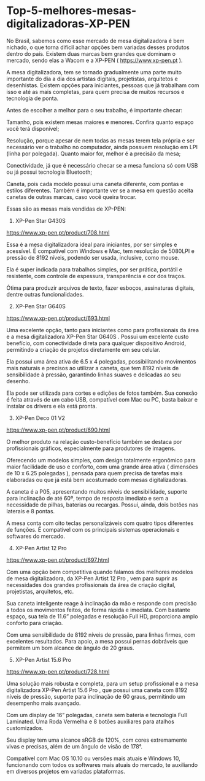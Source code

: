 # Top-5-melhores-mesas-digitalizadoras-XP-PEN
No Brasil, sabemos como esse mercado de mesa digitalizadora é bem nichado, o que torna difícil achar opções bem variadas desses produtos dentro do país. Existem duas marcas bem grandes que dominam o mercado, sendo elas a Wacom e a XP-PEN ( https://www.xp-pen.pt ).

A mesa digitalizadora, tem se tornado gradualmente uma parte muito importante do dia a dia dos artistas digitais, projetistas, arquitetos e desenhistas. Existem opções para iniciantes, pessoas que já trabalham com isso e até as mais completas, para quem precisa de muitos recursos e tecnologia de ponta.

Antes de escolher a melhor para o seu trabalho, é importante checar:

Tamanho, pois existem mesas maiores e menores. Confira quanto espaço você terá disponível;

Resolução, porque apesar de nem todas as mesas terem tela própria e ser necessário ver o trabalho no computador, ainda possuem resolução em LPI (linha por polegada). Quanto maior for, melhor é a precisão da mesa;

Conectividade, já que é necessário checar se a mesa funciona só com USB ou já possui tecnologia Bluetooth;

Caneta, pois cada modelo possui uma caneta diferente, com pontas e estilos diferentes. Também é importante ver se a mesa em questão aceita canetas de outras marcas, caso você queira trocar.

Essas são as mesas mais vendidas de XP-PEN:

1. XP-Pen Star G430S

https://www.xp-pen.pt/product/708.html

Essa é a mesa digitalizadora ideal para iniciantes, por ser simples e acessível. É compatível com Windows e Mac, tem resolução de 5080LPI e pressão de 8192 níveis, podendo ser usada, inclusive, como mouse.

Ela é super indicada para trabalhos simples, por ser prática, portátil e resistente, com controle de espessura, transparência e cor dos traços.

Ótima para produzir arquivos de texto, fazer esboços, assinaturas digitais, dentre outras funcionalidades.

2. XP-Pen Star G640S

https://www.xp-pen.pt/product/693.html

Uma excelente opção, tanto para iniciantes como para profissionais da área e a mesa digitalizadora XP-Pen Star G640S . Possui um excelente custo benefício, com conectividade direta para qualquer dispositivo Android, permitindo a criação de projetos diretamente em seu celular.

Ela possui uma área ativa de 6.5 x 4 polegadas, possibilitando movimentos mais naturais e precisos ao utilizar a caneta, que tem 8192 níveis de sensibilidade à pressão, garantindo linhas suaves e delicadas ao seu desenho.

Ela pode ser utilizada para cortes e edições de fotos também. Sua conexão é feita através de um cabo USB, compatível com Mac ou PC, basta baixar e instalar os drivers e ela está pronta.

3. XP-Pen Deco 01 V2

https://www.xp-pen.pt/product/690.html

O melhor produto na relação custo-benefício também se destaca por profissionais gráficos, especialmente para produtores de imagens.

Oferecendo um modelos simples, com design totalmente ergonômico para maior facilidade de uso e conforto, com uma grande área ativa ( dimensões de 10 x  6.25 polegadas ), pensada para quem precisa de tarefas mais elaboradas ou que já está bem acostumado com mesas digitalizadoras. 

A caneta é a P05, apresentando muitos níveis de sensibilidade, suporte para inclinação de até 60º, tempo de resposta imediato e sem a necessidade de pilhas, baterias ou recargas. Possui, ainda, dois botões nas laterais e 8 pontas.

A mesa conta com oito teclas personalizáveis com quatro tipos diferentes de funções. É compatível com os principais sistemas operacionais e softwares do mercado.

4. XP-Pen Artist 12 Pro

https://www.xp-pen.pt/product/697.html

 Com uma opção bem competitiva quando falamos dos melhores modelos de mesa digitalizadora, da XP-Pen Artist 12 Pro , vem para suprir as necessidades dos grandes profissionais da área de criação digital, projetistas, arquitetos, etc.

Sua caneta inteligente reage à inclinação da mão e responde com precisão a todos os movimentos feitos, de forma rápida e imediata. Com bastante espaço, sua tela de 11.6” polegadas e resolução Full HD, proporciona amplo conforto para criação.

Com uma sensibilidade de 8192 níveis de pressão, para linhas firmes, com excelentes resultados. Para apoio, a mesa possui pernas dobráveis que permitem um bom alcance de ângulo de 20 graus.

5. XP-Pen Artist 15.6 Pro

https://www.xp-pen.pt/product/728.html

Uma solução mais robusta e completa, para um setup profissional e a mesa digitalizadora XP-Pen Artist 15.6 Pro  , que possui uma caneta com 8192 níveis de pressão, suporte para inclinação de 60 graus, permitindo um desempenho mais avançado.

Com um display de 16” polegadas, caneta sem bateria e tecnologia Full Laminated. Uma Roda Vermelha e 8 botões auxiliares para atalhos customizados.

Seu display tem uma alcance sRGB de 120%, com cores extremamente vivas e precisas, além de um ângulo de visão de 178°.

Compatível com Mac OS 10.10 ou versões mais atuais e Windows 10, funcionando com todos os softwares mais atuais do mercado, te auxiliando em diversos projetos em variadas plataformas.



